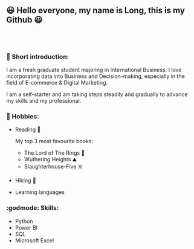## :smiley: Hello everyone, my name is Long, this is my Github :smiley:
<br> <br />
### :notebook: Short introduction: 

I am a fresh graduate student majoring in International Business. I love incorporating data into Business and Decision-making, especially in the field of E-commerce & Digital Marketing. 

I am a self-starter and am taking steps steadily and gradually to advance my skills and my professional. <br />
### :flags: Hobbies:
* Reading :book:
  
  My top 3 most favourite books: 
  - The Lord of The Rings :ring:
  - Wuthering Heights ⛰️
  - Slaughterhouse-Five ☠️
* Hiking :walking:
* Learning languages 

### :godmode: Skills:
* Python
* Power BI
* SQL
* Microsoft Excel

